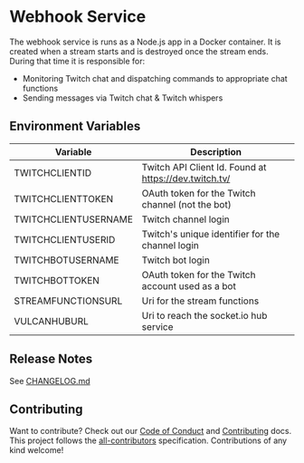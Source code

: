 # Webhook Service

The webhook service is runs as a Node.js app in a Docker container. It is created when a stream starts and is destroyed once the stream ends. During that time it is responsible for:

- Monitoring Twitch chat and dispatching commands to appropriate chat functions
- Sending messages via Twitch chat & Twitch whispers

## Environment Variables

| Variable             | Description                                           |
| -------------------- | ----------------------------------------------------- |
| TWITCHCLIENTID       | Twitch API Client Id. Found at https://dev.twitch.tv/ |
| TWITCHCLIENTTOKEN    | OAuth token for the Twitch channel (not the bot)      |
| TWITCHCLIENTUSERNAME | Twitch channel login                                  |
| TWITCHCLIENTUSERID   | Twitch's unique identifier for the channel login      |
| TWITCHBOTUSERNAME    | Twitch bot login                                      |
| TWITCHBOTTOKEN       | OAuth token for the Twitch account used as a bot      |
| STREAMFUNCTIONSURL   | Uri for the stream functions                          |
| VULCANHUBURL         | Uri to reach the socket.io hub service                |

## Release Notes

See [CHANGELOG.md](../../../CHANGELOG.md)

## Contributing

Want to contribute? Check out our [Code of Conduct](../../../CODE_OF_CONDUCT.md) and [Contributing](../../../CONTRIBUTING.md) docs. This project follows the [all-contributors](https://github.com/all-contributors/all-contributors) specification. Contributions of any kind welcome!
